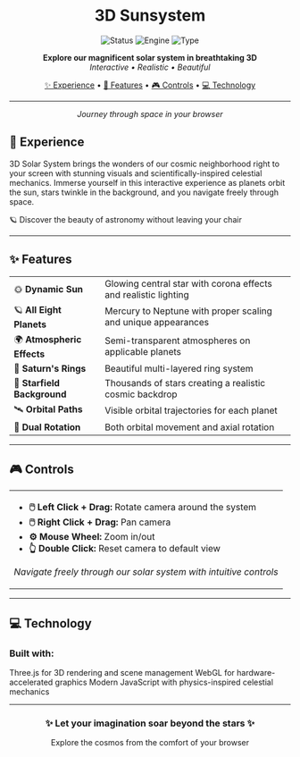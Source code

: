 <h1 align="center"> 3D Sunsystem</h1>
<p align="center">
  <img src="https://img.shields.io/badge/Status-Active-brightgreen" alt="Status">
  <img src="https://img.shields.io/badge/Engine-Three.js-red" alt="Engine">
  <img src="https://img.shields.io/badge/Type-WebGL-blueviolet" alt="Type">
</p>
<p align="center">
  <strong>Explore our magnificent solar system in breathtaking 3D</strong><br>
  <em>Interactive • Realistic • Beautiful</em>
</p>
<p align="center">
  <a href="#-experience">✨ Experience</a> •
  <a href="#-features">🚀 Features</a> •
  <a href="#-controls">🎮 Controls</a> •
  <a href="#-technology">💻 Technology</a>
</p>
<hr>
<div align="center">  
  <i>Journey through space in your browser</i>
</div>

## 🌌 Experience

3D Solar System brings the wonders of our cosmic neighborhood right to your screen with stunning visuals and scientifically-inspired celestial mechanics. Immerse yourself in this interactive experience as planets orbit the sun, stars twinkle in the background, and you navigate freely through space.

🪐 Discover the beauty of astronomy without leaving your chair

<hr>

## ✨ Features
<table>
  <tr>
    <td>🌞 <b>Dynamic Sun</b></td>
    <td>Glowing central star with corona effects and realistic lighting</td>
  </tr>
  <tr>
    <td>🪐 <b>All Eight Planets</b></td>
    <td>Mercury to Neptune with proper scaling and unique appearances</td>
  </tr>
  <tr>
    <td>🌍 <b>Atmospheric Effects</b></td>
    <td>Semi-transparent atmospheres on applicable planets</td>
  </tr>
  <tr>
    <td>💫 <b>Saturn's Rings</b></td>
    <td>Beautiful multi-layered ring system</td>
  </tr>
  <tr>
    <td>🌠 <b>Starfield Background</b></td>
    <td>Thousands of stars creating a realistic cosmic backdrop</td>
  </tr>
  <tr>
    <td>🛰️ <b>Orbital Paths</b></td>
    <td>Visible orbital trajectories for each planet</td>
  </tr>
  <tr>
    <td>🔄 <b>Dual Rotation</b></td>
    <td>Both orbital movement and axial rotation</td>
  </tr>
</table>
<hr>

## 🎮 Controls
<table>
    <td>
      <ul>
        <li><b>🖱️ Left Click + Drag:</b> Rotate camera around the system</li>
        <li><b>🖱️ Right Click + Drag:</b> Pan camera</li>
        <li><b>⚙️ Mouse Wheel:</b> Zoom in/out</li>
        <li><b>👆 Double Click:</b> Reset camera to default view</li>
      </ul>
      <p><i>Navigate freely through our solar system with intuitive controls</i></p>
    </td>
  </tr>
</table>
<hr>

## 💻 Technology

### Built with:

Three.js for 3D rendering and scene management
WebGL for hardware-accelerated graphics
Modern JavaScript with physics-inspired celestial mechanics

<hr>
<div align="center">
  <h3>✨ Let your imagination soar beyond the stars ✨</h3>
  <p>Explore the cosmos from the comfort of your browser</p>
</div>
